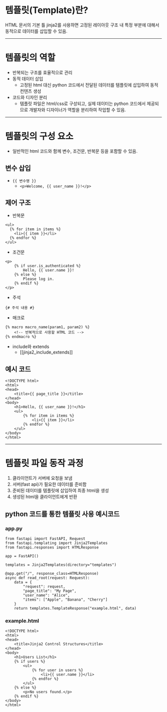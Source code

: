 # 템플릿(Template)란?
HTML 문서의 기본 틀
jinja2를 사용하면 고정된 레이아웃 구조 내 특정 부분에 대해서
동적으로 데이터를 삽입할 수 있음.

___

# 템플릿의 역할
* 반복되는 구조를 효율적으로 관리
* 동적 데이터 삽입
	* 고정된 html 대신 python 코드에서 전달된 데이터를 템플릿에 삽입하여 동적 컨텐츠 생성
* 코드와 디자인 분리
	* 템플릿 파일은 html/css로 구성되고, 실제 데이터는 python 코드에서 제공되므로 개발자와 디자이너가 역할을 분리하여 작업할 수 있음.

___

# 템플릿의 구성 요소
* 일반적인 html 코드와 함께 변수, 조건문, 반복문 등을 포함할 수 있음.

## 변수 삽입
* `{{ 변수명 }}`
	* ```<p>Welcome, {{ user_name }}!</p>```

## 제어 구조
* 반복문
```
<ul>
  {% for item in items %}
    <li>{{ item }}</li>
  {% endfor %}
</ul>
```

* 조건문
```
<p>
    {% if user.is_authenticated %}
        Hello, {{ user.name }}!
    {% else %}
        Please log in.
    {% endif %}
</p>
```

* 주석
```
{# 주석 내용 #}
```

* 매크로
```
{% macro macro_name(param1, param2) %}
    <!-- 반복적으로 사용할 HTML 코드 -->
{% endmacro %}
```

* include와 extends
	* [[jinja2_include_extends]]

## 예시 코드

```
<!DOCTYPE html>
<html>
<head>
    <title>{{ page_title }}</title>
</head>
<body>
    <h1>Hello, {{ user_name }}!</h1>
    <ul>
        {% for item in items %}
            <li>{{ item }}</li>
        {% endfor %}
    </ul>
</body>
</html>
```


___


# 템플릿 파일 동작 과정

1. 클라이언트가 서버에 요청을 보냄
2. 서버(fast api)가 필요한 데이터를 준비함
3. 준비된 데이터를 템플릿에 삽입하여 최종 html을 생성
4. 생성된 html을 클라이언트에게 반환


## python 코드를 통한 템플릿 사용 예시코드

### app.py

```
from fastapi import FastAPI, Request
from fastapi.templating import Jinja2Templates
from fastapi.responses import HTMLResponse

app = FastAPI()

templates = Jinja2Templates(directory="templates")

@app.get("/", response_class=HTMLResponse)
async def read_root(request: Request):
	data = {
		"request": request,
		"page_title": "My Page",
		"user_name": "Alice",
		"items": ["Apple", "Banana", "Cherry"]
	}
	return templates.TemplateResponse("example.html", data)

```

### example.html
```
<!DOCTYPE html>
<html>
<head>
    <title>Jinja2 Control Structures</title>
</head>
<body>
    <h1>Users List</h1>
    {% if users %}
        <ul>
            {% for user in users %}
                <li>{{ user.name }}</li>
            {% endfor %}
        </ul>
    {% else %}
        <p>No users found.</p>
    {% endif %}
</body>
</html>
```